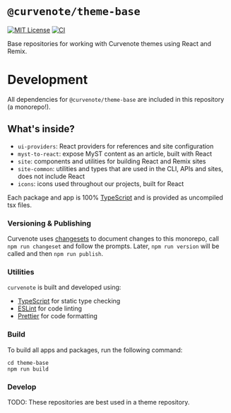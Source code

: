 # `@curvenote/theme-base`

[![MIT License](https://img.shields.io/badge/license-MIT-blue.svg)](https://github.com/curvenote/theme-base/blob/main/LICENSE)
[![CI](https://github.com/curvenote/theme-base/workflows/CI/badge.svg)](https://github.com/curvenote/theme-base/actions)

Base repositories for working with Curvenote themes using React and Remix.

# Development

All dependencies for `@curvenote/theme-base` are included in this repository (a monorepo!).

## What's inside?

- `ui-providers`: React providers for references and site configuration
- `myst-to-react`: expose MyST content as an article, built with React
- `site`: components and utilities for building React and Remix sites
- `site-common`: utilities and types that are used in the CLI, APIs and sites, does not include React
- `icons`: icons used throughout our projects, built for React

Each package and app is 100% [TypeScript](https://www.typescriptlang.org/) and is provided as uncompiled tsx files.

### Versioning & Publishing

Curvenote uses [changesets](https://github.com/changesets/changesets) to document changes to this monorepo, call `npm run changeset` and follow the prompts. Later, `npm run version` will be called and then `npm run publish`.

### Utilities

`curvenote` is built and developed using:

- [TypeScript](https://www.typescriptlang.org/) for static type checking
- [ESLint](https://eslint.org/) for code linting
- [Prettier](https://prettier.io) for code formatting

### Build

To build all apps and packages, run the following command:

```
cd theme-base
npm run build
```

### Develop

TODO: These repositories are best used in a theme repository.
